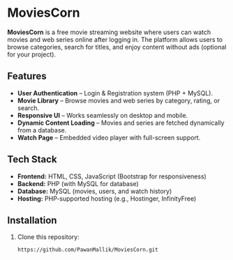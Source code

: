 # MoviesCorn

**MoviesCorn** is a free movie streaming website where users can watch movies and web series online after logging in. The platform allows users to browse categories, search for titles, and enjoy content without ads (optional for your project).

## Features

- **User Authentication** – Login & Registration system (PHP + MySQL).
- **Movie Library** – Browse movies and web series by category, rating, or search.
- **Responsive UI** – Works seamlessly on desktop and mobile.
- **Dynamic Content Loading** – Movies and series are fetched dynamically from a database.
- **Watch Page** – Embedded video player with full-screen support.

## Tech Stack

- **Frontend:** HTML, CSS, JavaScript (Bootstrap for responsiveness)
- **Backend:** PHP (with MySQL for database)
- **Database:** MySQL (movies, users, and watch history)
- **Hosting:** PHP-supported hosting (e.g., Hostinger, InfinityFree)

## Installation

1. Clone this repository:
   ```bash
   https://github.com/PawanMallik/MoviesCorn.git
